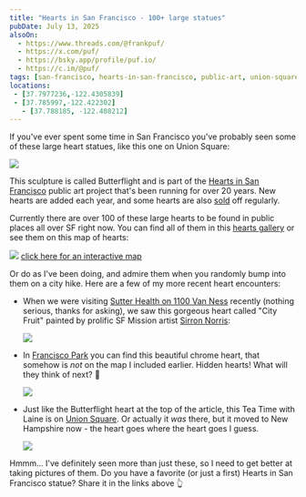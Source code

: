 ```yaml
---
title: "Hearts in San Francisco - 100+ large statues"
pubDate: July 13, 2025
alsoOn:
  - https://www.threads.com/@frankpuf/
  - https://x.com/puf/
  - https://bsky.app/profile/puf.io/
  - https://c.im/@puf/
tags: [san-francisco, hearts-in-san-francisco, public-art, union-square, francisco-park, sutter-health, van-ness]
locations: 
 - [37.7977236,-122.4305839] 
 - [37.785997,-122.422302]
   - [37.788185, -122.408212]
---
```


If you've ever spent some time in San Francisco you've probably seen some of these large heart statues, like this one on Union Square:

![](https://i.imgur.com/V2bSy7h.png)

This sculpture is called Butterflight and is part of the [Hearts in San Francisco][heartsinsf] public art project that's been running for over 20 years. New hearts are added each year, and some hearts are also [sold][heartssale] off regularly. 

Currently there are over 100 of these large hearts to be found in public places all over SF right now. You can find all of them in this [hearts gallery][heartsgallery] or see them on this map of hearts:

![](https://i.imgur.com/myh8ikw.png)
[click here for an interactive map][heartsmap]

Or do as I've been doing, and admire them when you randomly bump into them on a city hike. Here are a few of my more recent heart encounters:

* When we were visiting [Sutter Health on 1100 Van Ness][sutterhealthmap] recently (nothing serious, thanks for asking), we saw this gorgeous heart called "City Fruit" painted by prolific SF Mission artist [Sirron Norris][sirronnorris]:

  ![](https://i.imgur.com/UbsRt8i.png)

* In [Francisco Park][heartinpark] you can find this beautiful chrome heart, that somehow is *not* on the map I included earlier. Hidden hearts! What will they think of next? 🙂

  ![](https://i.imgur.com/6jl09TX.png)

* Just like the Butterflight heart at the top of the article, this Tea Time with Laine is on [Union Square][unionsquaremap]. Or actually it *was* there, but it moved to New Hampshire now - the heart goes where the heart goes I guess.

  ![](https://i.imgur.com/pOCoSpH.png)

Hmmm... I've definitely seen more than just these, so I need to get better at taking pictures of them. Do you have a favorite (or just a first) Hearts in San Francisco statue? Share it in the links above 👆


[heartsinsf]: https://sfghf.org/hearts-in-san-francisco/
[heartssale]: https://sfghf.org/have-a-heart/
[heartsmap]: https://sfghf.org/map/
[sutterhealthmap]: https://g.co/kgs/8XEz8NV
[norrisdirections]: https://www.google.com/maps/dir/?api=1&origin=5911%20US-101%2C%20San%20Francisco%2C%20CA%2094103%2C%20USA&destination=1101%20Van%20Ness%20Ave%2C%20San%20Francisco%2C%20USA%2C%20&travelmode=driving
[sirronnorris]: https://www.sirronnorris.com/
[heartsgallery]: https://sfghf.org/heart-gallery/
[heartinpark]: https://franciscopark.org/the-heart-of-francisco-park/
[unionsquaremap]: https://maps.app.goo.gl/4LLT6T6JtvzKKZJa9
[snake]: /socials/2025-02-01-year-of-the-snake-sculpture-on-union-square